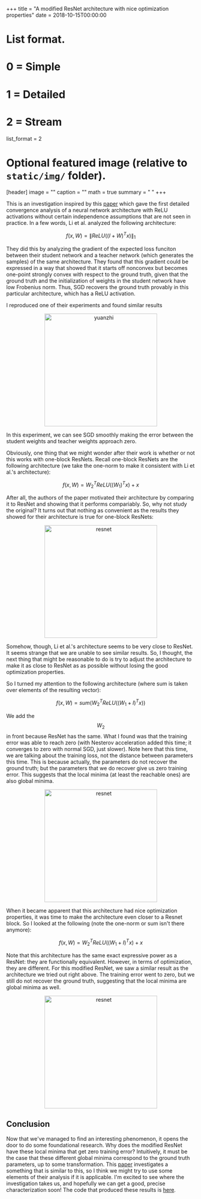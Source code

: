 +++
title = "A modified ResNet architecture with nice optimization properties"
date = 2018-10-15T00:00:00

# List format.
#   0 = Simple
#   1 = Detailed
#   2 = Stream
list_format = 2

# Optional featured image (relative to `static/img/` folder).
[header]
image = ""
caption = ""
math = true
summary = " "
+++

This is an investigation inspired by this [paper](https://arxiv.org/pdf/1705.09886.pdf) which gave the first detailed convergence analysis of a neural network architecture with ReLU activations without certain independence assumptions that are not seen in practice.  In a few words, Li et al. analyzed the following architecture:

$$
\begin{equation}
f(x, W) = \| ReLU((I + W)^{T}x) \|_{1}
\end{equation}
$$

They did this by analyzing the gradient of the expected loss funciton between their student network and a teacher network (which generates the samples) of the same architecture.  They found that this gradient could be expressed in a way that showed that it starts off nonconvex but becomes one-point strongly convex with respect to the ground truth, given that the ground truth and the initialization of weights in the student network have low Frobenius norm.  Thus, SGD recovers the ground truth provably in this particular architecture, which has a ReLU activation.

I reproduced one of their experiments and found similar results
<p style="text-align:center;">
<img src="https://houcharlie.github.io/static/img/yuanzhi.png" width="300" alt="yuanzhi">
</p>  

In this experiment, we can see SGD smoothly making the error between the student weights and teacher weights approach zero.

Obviously, one thing that we might wonder after their work is whether or not this works with one-block ResNets.  Recall one-block ResNets are the following architecture (we take the one-norm to make it consistent with Li et al.'s architecture):

$$
\begin{equation}
f(x, W) = W_{2}^{T}ReLU((W_{1})^{T}x) + x 
\end{equation}
$$

After all, the authors of the paper motivated their architecture by comparing it to ResNet and showing that it performs compariably.  So, why not study the original?  It turns out that nothing as convenient as the results they showed for their architecture is true for one-block ResNets:

<p style="text-align:center;">
<img src="https://houcharlie.github.io/static/img/resnet.png" width="300" alt="resnet">
</p>  


Somehow, though, Li et al.'s architecture seems to be very close to ResNet.  It seems strange that we are unable to see similar results.  So, I thought, the next thing that might be reasonable to do is try to adjust the architecture to make it as close to ResNet as as possible without losing the good optimization properties.

So I turned my attention to the following architecture (where sum is taken over elements of the resulting vector):

$$
\begin{equation}
f(x, W) = sum(W_{2}^{T}ReLU((W_{1} + I)^{T}x))
\end{equation}
$$


We add the $$W_{2}$$ in front because ResNet has the same.  What I found was that the training error was able to reach zero (with Nesterov acceleration added this time; it converges to zero with normal SGD, just slower).  Note here that this time, we are talking about the training loss, not the distance between parameters this time.  This is because actually, the parameters do not recover the ground truth; but the parameters that we do recover give us zero training error.  This suggests that the local minima (at least the reachable ones) are also global minima.

<p style="text-align:center;">
<img src="https://houcharlie.github.io/static/img/yuanzhiTwoWeight.png" width="300" alt="resnet">
</p>  

When it became apparent that this architecture had nice optimization properties, it was time to make the architecture even closer to a Resnet block.  So I looked at the following (note the one-norm or sum isn't there anymore): 

$$
\begin{equation}
f(x, W) = W_{2}^{T}ReLU((W_{1} + I)^{T}x) + x
\end{equation}
$$

Note that this architecture has the same exact expressive power as a ResNet: they are functionally equivalent.  However, in terms of optimization, they are different.  For this modified ResNet, we saw a similar result as the architecture we tried out right above.  The training error went to zero, but we still do not recover the ground truth, suggesting that the local minima are global minima as well.

<p style="text-align:center;">
<img src="https://houcharlie.github.io/static/img/modresnet10.png" width="300" alt="resnet">
</p>  

## Conclusion
Now that we've managed to find an interesting phenomenon, it opens the door to do some foundational research.  Why does the modified ResNet have these local minima that get zero training error?  Intuitively, it must be the case that these different global minima correspond to the ground truth parameters, up to some transformation.  This [paper](https://arxiv.org/pdf/1711.00501.pdf) investigates a something that is similar to this, so I think we might try to use some elements of their analysis if it is applicable.  I'm excited to see where the investigation takes us, and hopefully we can get a good, precise characterization soon!  The code that produced these results is [here](https://github.com/houcharlie/resnet_convergence).